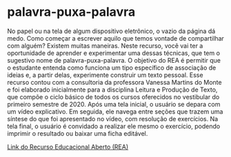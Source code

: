 # palavra-puxa-palavra
No papel ou na tela de algum dispositivo eletrônico, o vazio da página dá medo. Como começar a escrever aquilo que temos vontade de compartilhar com alguém? Existem muitas maneiras. Neste recurso, você vai ter a oportunidade de aprender e experimentar uma dessas técnicas, que tem o sugestivo nome de palavra-puxa-palavra. O objetivo do REA é permitir que o estudante entenda como funciona um tipo específico de associação de ideias e, a partir delas, experimente construir um texto pessoal. Esse recurso contou com a consultoria da professora Vanessa Martins do Monte e foi elaborado inicialmente para a disciplina Leitura e Produção de Texto, que compõe o ciclo básico de todos os cursos oferecidos no vestibular do primeiro semestre de 2020. Após uma tela inicial, o usuário se depara com um vídeo explicativo. Em seguida, ele navega entre seções que trazem uma síntese do que foi apresentado no vídeo, com resolução de exercícios. Na tela final, o usuário é convidado a realizar ele mesmo o exercício, podendo imprimir o resultado ou baixar uma ficha editável.

[Link do Recurso Educacional Aberto (REA)](https://apps.univesp.br/palavra-puxa-palavra)

